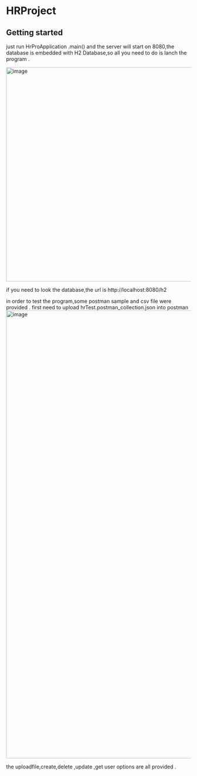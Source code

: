 # HRProject
## Getting started
just run HrProApplication .main() and the server will start on 8080,the database is embedded with H2 Database,so all you need to do is lanch the program .


<img width="584" alt="image" src="https://user-images.githubusercontent.com/33018714/205486601-3f0d8034-dd23-4cbb-86c3-6ca66dfadda9.png">

if you need to look the database,the url is http://localhost:8080/h2

in order to test the program,some postman sample and csv file were provided . first need to upload hrTest.postman_collection.json into postman
<img width="1221" alt="image" src="https://user-images.githubusercontent.com/33018714/205485804-43f3bf62-1db2-461b-85d0-6ee16f77c666.png">


the uploadfile,create,delete ,update ,get user options are all provided .
